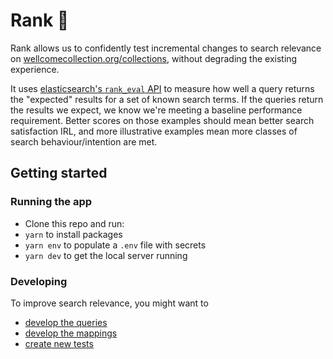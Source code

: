 # Rank :dart:

Rank allows us to confidently test incremental changes to search relevance on [wellcomecollection.org/collections](https://wellcomecollection.org/collections), without degrading the existing experience.

It uses [elasticsearch's `rank_eval` API](https://www.elastic.co/guide/en/elasticsearch/reference/current/search-rank-eval.html) to measure how well a query returns the "expected" results for a set of known search terms. If the queries return the results we expect, we know we're meeting a baseline performance requirement. Better scores on those examples should mean better search satisfaction IRL, and more illustrative examples mean more classes of search behaviour/intention are met.

## Getting started

### Running the app

- Clone this repo and run:
- `yarn` to install packages
- `yarn env` to populate a `.env` file with secrets
- `yarn dev` to get the local server running

### Developing

To improve search relevance, you might want to

- [develop the queries](./docs/developing.md#query)
- [develop the mappings](./docs/developing.md#mapping)
- [create new tests](./docs/developing.md#tests)
